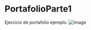 # PortafolioParte1
Ejercicio de portafolio ejemplo.
![image](https://user-images.githubusercontent.com/54821048/156864127-8f194ef4-8318-4f4a-80d3-8e38b901f64b.png)
